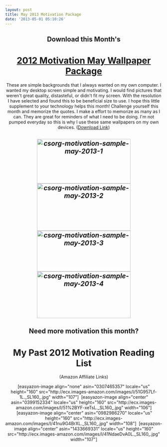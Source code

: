 ```yaml
---
layout: post
title: May 2013 Motivation Package
date: '2013-05-01 05:10:26'
---
```


<h2 style="text-align: center;">Download this Month's</h2>
<h1 style="text-align: center;"><a title="May 2013 Motivation Package" href="http://www.chancesmith.org/wp-content/uploads/2013/04/May-2013-CSorg-Motivation-Packages.zip" target="_blank">2012 Motivation May Wallpaper Package</a></h1>
<p style="text-align: center;">These are simple backgrounds that I always wanted on my own computer. I wanted my desktop screen simple and motivating. I would find pictures that weren't great quality, distasteful, or didn't fit my screen. With the resolution I have selected and found this to be beneficial size to use. I hope this little supplement to your technology helps this month! Challenge yourself this month and memorize the quotes. I make a effort to memorize as many as I can. They are great for reminders of what I need to be doing. I'm not pumped everyday so this is why I use these same wallpapers on my own devices. (<a title="May 2013 Motivation Package CSorg" href="http://www.chancesmith.org/wp-content/uploads/2013/04/May-2013-CSorg-Motivation-Packages.zip" target="_blank">Download Link</a>)</p>

<h2 style="text-align: center;"></h2>
<h2 style="text-align: center;"><em id="__mceDel"><a href="http://www.chancesmith.org/wp-content/uploads/2013/04/csorg-motivation-sample-may-2013-1.png"><img class="aligncenter size-medium wp-image-587" alt="csorg-motivation-sample-may-2013-1" src="http://www.chancesmith.org/wp-content/uploads/2013/04/csorg-motivation-sample-may-2013-1-300x143.png" width="300" height="143" /></a> <a href="http://www.chancesmith.org/wp-content/uploads/2013/04/csorg-motivation-sample-may-2013-2.png"><img class="aligncenter size-medium wp-image-588" alt="csorg-motivation-sample-may-2013-2" src="http://www.chancesmith.org/wp-content/uploads/2013/04/csorg-motivation-sample-may-2013-2-300x152.png" width="300" height="152" /></a> <a href="http://www.chancesmith.org/wp-content/uploads/2013/04/csorg-motivation-sample-may-2013-3.png"><img class="aligncenter size-medium wp-image-589" alt="csorg-motivation-sample-may-2013-3" src="http://www.chancesmith.org/wp-content/uploads/2013/04/csorg-motivation-sample-may-2013-3-300x131.png" width="300" height="131" /></a> <a href="http://www.chancesmith.org/wp-content/uploads/2013/04/csorg-motivation-sample-may-2013-4.png"><img class="aligncenter size-medium wp-image-590" alt="csorg-motivation-sample-may-2013-4" src="http://www.chancesmith.org/wp-content/uploads/2013/04/csorg-motivation-sample-may-2013-4-300x150.png" width="300" height="150" /></a></em></h2>
<h2 style="text-align: center;">Need more motivation this month?</h2>
<h1 style="text-align: center;">My Past 2012 Motivation Reading List</h1>
<p style="text-align: center;">(Amazon Affiliate Links)</p>
<p style="text-align: center;">[easyazon-image align="none" asin="0307465357" locale="us" height="160" src="http://ecx.images-amazon.com/images/I/51G957Lf-1L._SL160_.jpg" width="107"]  [easyazon-image align="center" asin="0399152334" locale="us" height="160" src="http://ecx.images-amazon.com/images/I/51%2BYF-xeTsL._SL160_.jpg" width="106"]  [easyazon-image align="center" asin="0982986270" locale="us" height="160" src="http://ecx.images-amazon.com/images/I/41nu9G4BrXL._SL160_.jpg" width="108"]  [easyazon-image align="center" asin="1433669331" locale="us" height="160" src="http://ecx.images-amazon.com/images/I/41NdaeDvA0L._SL160_.jpg" width="107"]</p>